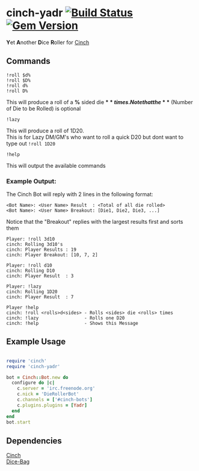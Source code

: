 #  cinch-yadr [![Build Status](https://travis-ci.org/Cinch-RPGPlugins/cinch-yadr.svg?branch=master)](https://travis-ci.org/Cinch-RPGPlugins/cinch-yadr) [![Gem Version](https://badge.fury.io/rb/cinch-yadr.svg)](https://badge.fury.io/rb/cinch-yadr)
**Y**et **A**nother **D**ice **R**oller for [Cinch][cinchrb]

## Commands
```
!roll $d%
!roll $D%
!roll d%
!roll D%
```
This will produce a roll of a **%** sided die **$** times.
Note that the **$** (Number of Die to be Rolled) is optional

```
!lazy
```
This will produce a roll of 1D20.  
This is for Lazy DM/GM's who want to roll a quick D20 but dont want to type out `!roll 1D20`

```
!help
```
This will output the available commands

### Example Output:
The Cinch Bot will reply with 2 lines in the following format:
```
<Bot Name>: <User Name> Result  : <Total of all die rolled>
<Bot Name>: <User Name> Breakout: [Die1, Die2, Die3, ...]
```
Notice that the "Breakout" replies with the largest results first and sorts them

```
Player: !roll 3d10
cinch: Rolling 3d10's
cinch: Player Results : 19
cinch: Player Breakout: [10, 7, 2]
```

```
Player: !roll d10
cinch: Rolling D10
cinch: Player Result  : 3
```

```
Player: !lazy
cinch: Rolling 1D20
cinch: Player Result  : 7
```

```
Player !help
cinch: !roll <rolls>d<sides> - Rolls <sides> die <rolls> times
cinch: !lazy                 - Rolls one D20
cinch: !help                 - Shows this Message
```

## Example Usage

```ruby

require 'cinch'
require 'cinch-yadr'

bot = Cinch::Bot.new do
  configure do |c|
    c.server = 'irc.freenode.org'
    c.nick = 'DieRollerBot'
    c.channels = ['#cinch-bots']
    c.plugins.plugins = [Yadr]
  end
end
bot.start

```

## Dependencies
[Cinch][cinchrb]  
[Dice-Bag][dicelib]  

[cinchrb]: https://github.com/cinchrb/cinch
[dicelib]: https://github.com/syntruth/Dice-Bag
